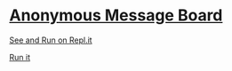 # [Anonymous Message Board](https://www.freecodecamp.org/learn/information-security/information-security-projects/anonymous-message-board)

[See and Run on Repl.it](https://replit.com/@mennovanbalen/Messageboard-fcc#)

[Run it](https://messageboard-fcc.mennovanbalen.repl.co/)